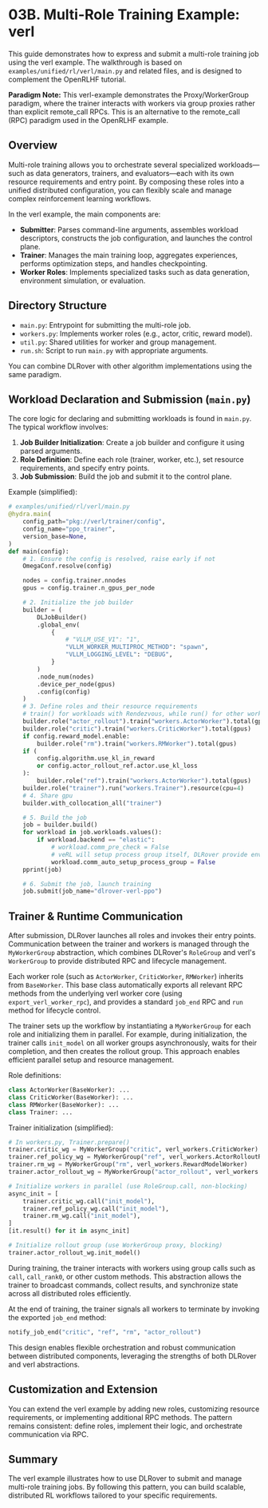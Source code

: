 # 03B. Multi-Role Training Example: verl

This guide demonstrates how to express and submit a multi-role training job using the verl example. The walkthrough is based on `examples/unified/rl/verl/main.py` and related files, and is designed to complement the OpenRLHF tutorial.

**Paradigm Note:**
This verl-example demonstrates the Proxy/WorkerGroup paradigm, where the trainer interacts with workers via group proxies rather than explicit remote_call RPCs. This is an alternative to the remote_call (RPC) paradigm used in the OpenRLHF example.

## Overview

Multi-role training allows you to orchestrate several specialized workloads—such as data generators, trainers, and evaluators—each with its own resource requirements and entry point. By composing these roles into a unified distributed configuration, you can flexibly scale and manage complex reinforcement learning workflows.

In the verl example, the main components are:

- **Submitter**: Parses command-line arguments, assembles workload descriptors, constructs the job configuration, and launches the control plane.
- **Trainer**: Manages the main training loop, aggregates experiences, performs optimization steps, and handles checkpointing.
- **Worker Roles**: Implements specialized tasks such as data generation, environment simulation, or evaluation.

## Directory Structure

- `main.py`: Entrypoint for submitting the multi-role job.
- `workers.py`: Implements worker roles (e.g., actor, critic, reward model).
- `util.py`: Shared utilities for worker and group management.
- `run.sh`: Script to run `main.py` with appropriate arguments.

You can combine DLRover with other algorithm implementations using the same paradigm.

## Workload Declaration and Submission (`main.py`)

The core logic for declaring and submitting workloads is found in `main.py`. The typical workflow involves:

1. **Job Builder Initialization**: Create a job builder and configure it using parsed arguments.
2. **Role Definition**: Define each role (trainer, worker, etc.), set resource requirements, and specify entry points.
3. **Job Submission**: Build the job and submit it to the control plane.

Example (simplified):

```python
# examples/unified/rl/verl/main.py
@hydra.main(
    config_path="pkg://verl/trainer/config",
    config_name="ppo_trainer",
    version_base=None,
)
def main(config):
    # 1. Ensure the config is resolved, raise early if not
    OmegaConf.resolve(config)

    nodes = config.trainer.nnodes
    gpus = config.trainer.n_gpus_per_node

    # 2. Initialize the job builder
    builder = (
        DLJobBuilder()
        .global_env(
            {
                # "VLLM_USE_V1": "1",
                "VLLM_WORKER_MULTIPROC_METHOD": "spawn",
                "VLLM_LOGGING_LEVEL": "DEBUG",
            }
        )
        .node_num(nodes)
        .device_per_node(gpus)
        .config(config)
    )
    # 3. Define roles and their resource requirements
    # train() for workloads with Rendezvous, while run() for other workloads.
    builder.role("actor_rollout").train("workers.ActorWorker").total(gpus)
    builder.role("critic").train("workers.CriticWorker").total(gpus)
    if config.reward_model.enable:
        builder.role("rm").train("workers.RMWorker").total(gpus)
    if (
        config.algorithm.use_kl_in_reward
        or config.actor_rollout_ref.actor.use_kl_loss
    ):
        builder.role("ref").train("workers.ActorWorker").total(gpus)
    builder.role("trainer").run("workers.Trainer").resource(cpu=4)
    # 4. Share gpu
    builder.with_collocation_all("trainer")

    # 5. Build the job
    job = builder.build()
    for workload in job.workloads.values():
        if workload.backend == "elastic":
            # workload.comm_pre_check = False
            # veRL will setup process group itself, DLRover provide envs
            workload.comm_auto_setup_process_group = False
    pprint(job)

    # 6. Submit the job, launch training
    job.submit(job_name="dlrover-verl-ppo")
```

## Trainer & Runtime Communication

After submission, DLRover launches all roles and invokes their entry points. Communication between the trainer and workers is managed through the `MyWorkerGroup` abstraction, which combines DLRover's `RoleGroup` and verl's `WorkerGroup` to provide distributed RPC and lifecycle management.

Each worker role (such as `ActorWorker`, `CriticWorker`, `RMWorker`) inherits from `BaseWorker`. This base class automatically exports all relevant RPC methods from the underlying verl worker core (using `export_verl_worker_rpc`), and provides a standard `job_end` RPC and `run` method for lifecycle control.

The trainer sets up the workflow by instantiating a `MyWorkerGroup` for each role and initializing them in parallel. For example, during initialization, the trainer calls `init_model` on all worker groups asynchronously, waits for their completion, and then creates the rollout group. This approach enables efficient parallel setup and resource management.

Role definitions:

```python
class ActorWorker(BaseWorker): ...
class CriticWorker(BaseWorker): ...
class RMWorker(BaseWorker): ...
class Trainer: ...
```

Trainer initialization (simplified):

```python
# In workers.py, Trainer.prepare()
trainer.critic_wg = MyWorkerGroup("critic", verl_workers.CriticWorker)
trainer.ref_policy_wg = MyWorkerGroup("ref", verl_workers.ActorRolloutRefWorker)
trainer.rm_wg = MyWorkerGroup("rm", verl_workers.RewardModelWorker)
trainer.actor_rollout_wg = MyWorkerGroup("actor_rollout", verl_workers.AsyncActorRolloutRefWorker)

# Initialize workers in parallel (use RoleGroup.call, non-blocking)
async_init = [
    trainer.critic_wg.call("init_model"),
    trainer.ref_policy_wg.call("init_model"),
    trainer.rm_wg.call("init_model"),
]
[it.result() for it in async_init]

# Initialize rollout group (use WorkerGroup proxy, blocking)
trainer.actor_rollout_wg.init_model()
```

During training, the trainer interacts with workers using group calls such as `call`, `call_rank0`, or other custom methods. This abstraction allows the trainer to broadcast commands, collect results, and synchronize state across all distributed roles efficiently.

At the end of training, the trainer signals all workers to terminate by invoking the exported `job_end` method:

```python
notify_job_end("critic", "ref", "rm", "actor_rollout")
```

This design enables flexible orchestration and robust communication between distributed components, leveraging the strengths of both DLRover and verl abstractions.

## Customization and Extension

You can extend the verl example by adding new roles, customizing resource requirements, or implementing additional RPC methods. The pattern remains consistent: define roles, implement their logic, and orchestrate communication via RPC.

## Summary

The verl example illustrates how to use DLRover to submit and manage multi-role training jobs. By following this pattern, you can build scalable, distributed RL workflows tailored to your specific requirements.
